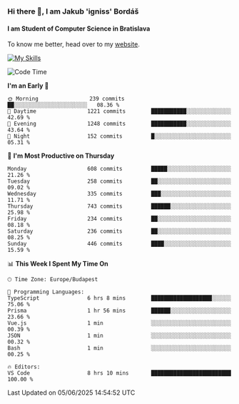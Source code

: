 ### Hi there 👋, I am Jakub 'igniss' Bordáš

#### I am Student of Computer Science in Bratislava
To know me better, head over to my [website](https://bordas.sk).

[![My Skills](https://skillicons.dev/icons?i=js,typescript,html,css,figma,svelte,vue,next,postgresql,nest,express,nodejs)](https://bordas.sk)


<!--START_SECTION:waka-->
![Code Time](http://img.shields.io/badge/Code%20Time-1%2C926%20hrs%2041%20mins-blue)

**I'm an Early 🐤** 

```text
🌞 Morning                239 commits         ██░░░░░░░░░░░░░░░░░░░░░░░   08.36 % 
🌆 Daytime                1221 commits        ███████████░░░░░░░░░░░░░░   42.69 % 
🌃 Evening                1248 commits        ███████████░░░░░░░░░░░░░░   43.64 % 
🌙 Night                  152 commits         █░░░░░░░░░░░░░░░░░░░░░░░░   05.31 % 
```
📅 **I'm Most Productive on Thursday** 

```text
Monday                   608 commits         █████░░░░░░░░░░░░░░░░░░░░   21.26 % 
Tuesday                  258 commits         ██░░░░░░░░░░░░░░░░░░░░░░░   09.02 % 
Wednesday                335 commits         ███░░░░░░░░░░░░░░░░░░░░░░   11.71 % 
Thursday                 743 commits         ██████░░░░░░░░░░░░░░░░░░░   25.98 % 
Friday                   234 commits         ██░░░░░░░░░░░░░░░░░░░░░░░   08.18 % 
Saturday                 236 commits         ██░░░░░░░░░░░░░░░░░░░░░░░   08.25 % 
Sunday                   446 commits         ████░░░░░░░░░░░░░░░░░░░░░   15.59 % 
```


📊 **This Week I Spent My Time On** 

```text
🕑︎ Time Zone: Europe/Budapest

💬 Programming Languages: 
TypeScript               6 hrs 8 mins        ███████████████████░░░░░░   75.06 % 
Prisma                   1 hr 56 mins        ██████░░░░░░░░░░░░░░░░░░░   23.66 % 
Vue.js                   1 min               ░░░░░░░░░░░░░░░░░░░░░░░░░   00.39 % 
JSON                     1 min               ░░░░░░░░░░░░░░░░░░░░░░░░░   00.32 % 
Bash                     1 min               ░░░░░░░░░░░░░░░░░░░░░░░░░   00.25 % 

🔥 Editors: 
VS Code                  8 hrs 10 mins       █████████████████████████   100.00 % 
```


 Last Updated on 05/06/2025 14:54:52 UTC
<!--END_SECTION:waka-->
